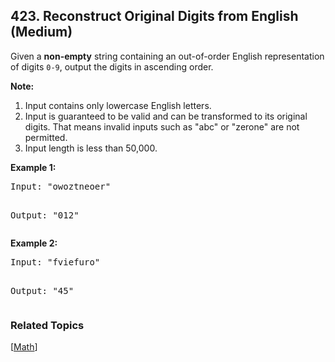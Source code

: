 <!--|This file generated by command(leetcode description); DO NOT EDIT.    |-->
<!--+----------------------------------------------------------------------+-->
<!--|@author    Openset <openset.wang@gmail.com>                           |-->
<!--|@link      https://github.com/openset                                 |-->
<!--|@home      https://github.com/openset/leetcode                        |-->
<!--+----------------------------------------------------------------------+-->

## 423. Reconstruct Original Digits from English (Medium)

<p>Given a <b>non-empty</b> string containing an out-of-order English representation of digits <code>0-9</code>, output the digits in ascending order.</p>

<p><b>Note:</b><br />
<ol>
<li>Input contains only lowercase English letters.</li>
<li>Input is guaranteed to be valid and can be transformed to its original digits. That means invalid inputs such as "abc" or "zerone" are not permitted.</li>
<li>Input length is less than 50,000.</li>
</ol>
</p>

<p><b>Example 1:</b><br />
<pre>
Input: "owoztneoer"

Output: "012"
</pre>
</p>

<p><b>Example 2:</b><br />
<pre>
Input: "fviefuro"

Output: "45"
</pre>
</p>

### Related Topics
[[Math](https://github.com/openset/leetcode/tree/master/tag/math/README.md)] 